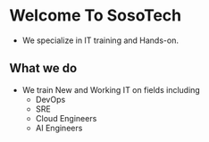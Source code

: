 # Welcome To SosoTech
  - We specialize in IT training and Hands-on.
## What we do
  - We train New and Working IT on fields including
    - DevOps
    - SRE
    - Cloud Engineers
    - AI Engineers
